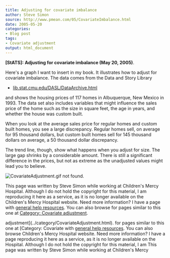 ```yaml
---
title: Adjusting for covariate imbalance
author: Steve Simon
source: http://www.pmean.com/05/CovariateImbalance.html
date: 2005-05-20
categories:
- Blog post
tags:
- Covariate adjustment
output: html_document
---
```

**[StATS]:** **Adjusting for covariate imbalance
(May 20, 2005)**.

Here's a graph I want to insert in my book. It illustrates how to
adjust for covariate imbalance. The data comes from the Data and Story
Library

-   [lib.stat.cmu.edu/DASL/DataArchive.html](http://lib.stat.cmu.edu/DASL/DataArchive.html)

and shows the housing prices of 117 homes in Albuquerque, New Mexico in
1993. The data set also includes variables that might influence the
sales price of the home such as the size in square feet, the age in
years, and whether the house was custom built.

When you look at the average sales price for regular homes and custom
built homes, you see a large discrepancy. Regular homes sell, on average
for 95 thousand dollars, but custom built homes sell for 145 thousand
dollars on average, a 50 thousand dollar discrepancy.

The trend line, though, show what happens when you adjust for size. The
large gap shrinks by a considerable amount. There is still a significant
difference in the prices, but not as extreme as the unadjusted values
might lead you to believe.

![CovariateAdjustment.gif not found.](http://www.pmean.com/images/images/05/CovariateImbalance01.png)

This page was written by Steve Simon while working at Children's Mercy
Hospital. Although I do not hold the copyright for this material, I am
reproducing it here as a service, as it is no longer available on the
Children's Mercy Hospital website. Need more information? I have a page
with [general help resources](../GeneralHelp.html). You can also browse
for pages similar to this one at [Category: Covariate
adjustment](../category/CovariateAdjustment.html).
<!---More--->
adjustment](../category/CovariateAdjustment.html).
for pages similar to this one at [Category: Covariate
with [general help resources](../GeneralHelp.html). You can also browse
Children's Mercy Hospital website. Need more information? I have a page
reproducing it here as a service, as it is no longer available on the
Hospital. Although I do not hold the copyright for this material, I am
This page was written by Steve Simon while working at Children's Mercy

<!---Do not use
**[StATS]:** **Adjusting for covariate imbalance
This page was written by Steve Simon while working at Children's Mercy
Hospital. Although I do not hold the copyright for this material, I am
reproducing it here as a service, as it is no longer available on the
Children's Mercy Hospital website. Need more information? I have a page
with [general help resources](../GeneralHelp.html). You can also browse
for pages similar to this one at [Category: Covariate
adjustment](../category/CovariateAdjustment.html).
--->

